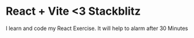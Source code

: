 # React + Vite <3 Stackblitz

I learn and code my React Exercise. It will help to alarm after 30 Minutes
